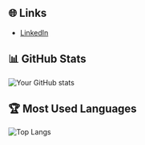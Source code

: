 ## 🌐 Links
- [LinkedIn](https://www.linkedin.com/in/abdullah-ahmed-786170286?utm_source=share&utm_campaign=share_via&utm_content=profile&utm_medium=android_app)
  
## 📊 GitHub Stats
![Your GitHub stats](https://github-readme-stats.vercel.app/api?username=Abdullah-Ahmedd&show_icons=true&theme=tokyonight)

## 🏆 Most Used Languages
![Top Langs](https://github-readme-stats.vercel.app/api/top-langs/?username=your-username&layout=compact&theme=tokyonight)
